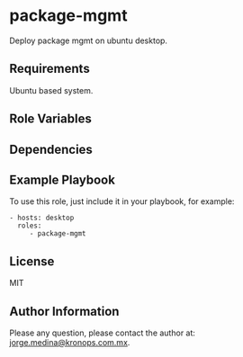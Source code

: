 package-mgmt
============

Deploy package mgmt on ubuntu desktop.

Requirements
------------

Ubuntu based system.

Role Variables
--------------

Dependencies
------------

Example Playbook
----------------

To use this role, just include it in your playbook, for example:

    - hosts: desktop
      roles:
         - package-mgmt

License
-------

MIT

Author Information
------------------

Please any question, please contact the author at: jorge.medina@kronops.com.mx.
